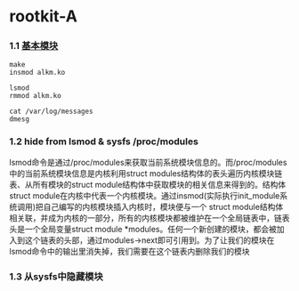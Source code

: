 # rootkit-A


### 1.1 [基本模块](https://www.freebuf.com/articles/system/54263.html)



```
make
insmod alkm.ko

lsmod
rmmod alkm.ko

cat /var/log/messages
dmesg

```

### 1.2 hide from lsmod & sysfs /proc/modules
lsmod命令是通过/proc/modules来获取当前系统模块信息的。而/proc/modules中的当前系统模块信息是内核利用struct modules结构体的表头遍历内核模块链表、从所有模块的struct module结构体中获取模块的相关信息来得到的。结构体struct module在内核中代表一个内核模块。通过insmod(实际执行init_module系统调用)把自己编写的内核模块插入内核时，模块便与一个 struct module结构体相关联，并成为内核的一部分，所有的内核模块都被维护在一个全局链表中，链表头是一个全局变量struct module *modules。任何一个新创建的模块，都会被加入到这个链表的头部，通过modules->next即可引用到。为了让我们的模块在lsmod命令中的输出里消失掉，我们需要在这个链表内删除我们的模块

### 1.3 从sysfs中隐藏模块



